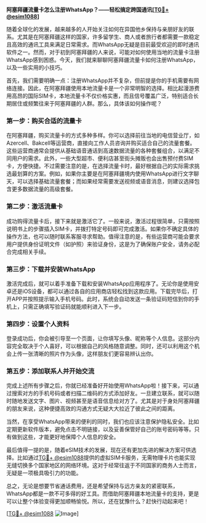 **阿塞拜疆流量卡怎么注册WhatsApp？——轻松搞定跨国通讯[[TG💪+ @esim1088](https://t.me/s/esim1088)]**

随着全球化的发展，越来越多的人开始关注如何在异国他乡保持与亲朋好友的联系。尤其是在阿塞拜疆这样的国家，许多留学生、商人或者旅行者都需要一款稳定且高效的通讯工具来满足日常需求。而WhatsApp无疑是目前最受欢迎的即时通讯软件之一。然而，对于初到阿塞拜疆的人来说，可能对如何使用当地的流量卡注册WhatsApp感到困惑。今天，我们就来聊聊阿塞拜疆流量卡如何注册WhatsApp，以及一些实用的小技巧。

首先，我们需要明确一点：注册WhatsApp并不复杂，但前提是你的手机需要有网络连接。因此，在阿塞拜疆使用本地流量卡是一个非常明智的选择。相比起漫游费用高昂的国际SIM卡，本地流量卡不仅价格实惠，而且信号覆盖广泛，特别适合长期居住或频繁往来于阿塞拜疆的人群。那么，具体该如何操作呢？

### 第一步：购买合适的流量卡

在阿塞拜疆，购买流量卡的方式多种多样。你可以选择前往当地的电信营业厅，如Azercell、Bakcell等运营商，直接向工作人员咨询并购买适合自己的流量套餐。这些运营商通常会提供从基础语音通话到高速数据流量的各种套餐组合，以满足不同用户的需求。此外，一些大型超市、便利店甚至街头摊贩也会出售预付费SIM卡，方便快捷。不过需要注意的是，在选择流量卡时，最好根据自己的实际需求挑选最划算的方案。例如，如果你主要是在阿塞拜疆境内使用WhatsApp进行文字聊天，可以选择基础流量套餐；而如果经常需要发送视频或语音消息，则建议选择包含更多数据流量的高级套餐。

### 第二步：激活流量卡

成功购得流量卡后，接下来就是激活它了。一般来说，激活过程很简单，只需按照说明书上的步骤插入SIM卡，并拨打特定号码即可完成激活。如果你不确定具体的操作方法，也可以随时联系客服寻求帮助。值得注意的是，有些运营商可能会要求用户提供身份证明文件（如护照）来验证身份，这是为了确保账户安全，请务必配合完成相关手续。

### 第三步：下载并安装WhatsApp

激活完成后，就可以着手准备下载和安装WhatsApp应用程序了。无论你是使用安卓还是iOS设备，都可以通过各自的应用商店轻松找到这款应用。下载完毕后，打开APP并按照提示输入手机号码。此时，系统会自动发送一条验证码短信到你的手机上，只需正确填写验证码就能顺利进入下一步。

### 第四步：设置个人资料

登录成功后，你会被引导至一个页面，让你填写头像、昵称等个人信息。这部分内容完全取决于个人喜好，可以根据自己的风格随意调整。同时，还可以利用这个机会上传一张清晰的照片作为头像，这样朋友们更容易辨认出你。

### 第五步：添加联系人并开始交流

完成上述所有步骤之后，你就已经准备好开始使用WhatsApp啦！接下来，可以通过搜索对方的手机号码或者扫描二维码的方式添加好友。一旦建立联系，就可以随时随地发送文字、图片、视频甚至是语音信息给对方了。尤其是对于身处阿塞拜疆的朋友来说，这种便捷高效的沟通方式无疑大大拉近了彼此之间的距离。

当然，在享受WhatsApp带来的便利的同时，我们也应该注意保护隐私安全。比如定期更新软件版本，避免点击不明链接，以及妥善保管好自己的账号密码等等。只有做到这些，才能更好地保障个人信息的安全。

最后值得一提的是，随着eSIM技术的发展，现在还有更加先进的解决方案可供选择。比如通过[TG💪+ @esim1088](https://t.me/s/esim1088)提供的虚拟SIM卡服务，无需物理卡片也能实现无缝切换多个国家地区的网络环境。这对于经常往返于不同国家的商务人士而言，无疑是一项极具吸引力的功能。

总之，无论是想要节省通话费用，还是希望保持与远方亲友的紧密联系，WhatsApp都是一款不可多得的好工具。而借助阿塞拜疆本地流量卡的支持，更是可以让整个体验变得更加顺畅愉悦。所以，还在犹豫什么？赶快行动起来吧！

[[TG💪+ @esim1088](https://t.me/s/esim1088) ![Image](https://i.postimg.cc/4NQfJmqS/Snipaste-2025-05-13-00-14-12.png)]